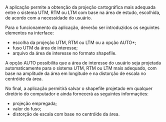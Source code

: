 A aplicação permite a obtenção da projeção cartográfica mais adequada entre o sistema UTM, RTM ou LTM com base na área de estudo, escolhida, de acordo com a necessidade do usuário.

Para o funcionamento da aplicação, deverão ser introduzidos os seguintes elementos na interface: 
  * escolha da projeção UTM, RTM ou LTM ou a opção AUTO*;
  * fuso UTM da área de interesse;
  * arquivo da área de interesse no formato shapefile.
  
A opção AUTO possibilita que a área de interesse do usuário seja projetada automaticamente para o sistema UTM, RTM ou LTM mais adequado, com base na amplitude da área em longitude e na distorção de escala no centróide da área.

No final, a aplicação permitirá salvar o shapefile projetado em qualquer diretório do computador e ainda fornecerá as seguintes informações:
  * projeção empregada;
  * valor do fuso;
  * distorção de escala com base no centróide da área.
  


